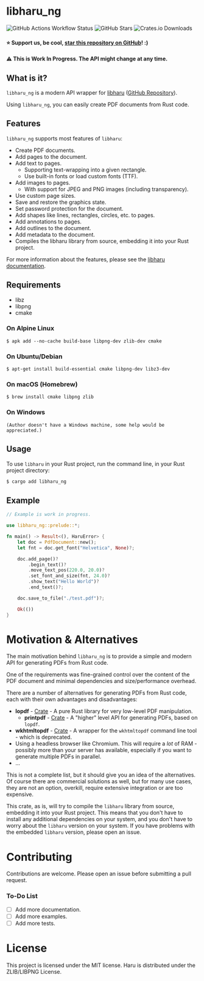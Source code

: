 # libharu_ng

![GitHub Actions Workflow Status](https://img.shields.io/github/actions/workflow/status/bastibense/libharu_ng/master-build-test.yml)
![GitHub Stars](https://img.shields.io/github/stars/bastibense/libharu_ng)
![Crates.io Downloads](https://img.shields.io/crates/d/libharu_ng)

#### ⭐ Support us, be cool, [star this repository on GitHub](https://github.com/bastibense/libharu_ng)! :)

#### ⚠️ This is Work In Progress. The API might change at any time.

## What is it?

`libharu_ng` is a modern API wrapper for [libharu](http://libaru.org/) ([GitHub Repository](https://github.com/libharu/libharu)).

Using `libharu_ng`, you can easily create PDF documents from Rust code.

## Features

`libharu_ng` supports most features of `libharu`:

- Create PDF documents.
- Add pages to the document.
- Add text to pages.
  - Supporting text-wrapping into a given rectangle.
  - Use built-in fonts or load custom fonts (TTF).
- Add images to pages.
  - With support for JPEG and PNG images (including transparency).
- Use custom page sizes.
- Save and restore the graphics state.
- Set password protection for the document.
- Add shapes like lines, rectangles, circles, etc. to pages.
- Add annotations to pages.
- Add outlines to the document.
- Add metadata to the document.
- Compiles the libharu library from source, embedding it into your Rust project.

For more information about the features, please see the [libharu documentation](http://libharu.org).

## Requirements

- libz
- libpng
- cmake

### On Alpine Linux

    $ apk add --no-cache build-base libpng-dev zlib-dev cmake

### On Ubuntu/Debian

    $ apt-get install build-essential cmake libpng-dev libz3-dev

### On macOS (Homebrew)

    $ brew install cmake libpng zlib

### On Windows

    (Author doesn't have a Windows machine, some help would be appreciated.)

## Usage

To use `libharu` in your Rust project, run the command line, in your Rust project directory:

```bash
$ cargo add libharu_ng
```

## Example

```rust
// Example is work in progress.

use libharu_ng::prelude::*;

fn main() -> Result<(), HaruError> {
    let doc = PdfDocument::new();
    let fnt = doc.get_font("Helvetica", None)?;

    doc.add_page()?
        .begin_text()?
        .move_text_pos(220.0, 20.0)?
        .set_font_and_size(fnt, 24.0)?
        .show_text("Hello World")?
        .end_text()?;

    doc.save_to_file("./test.pdf")?;

    Ok(())
}
```

# Motivation & Alternatives

The main motivation behind `libharu_ng` is to provide a simple and modern API for generating PDFs from Rust code.

One of the requirements was fine-grained control over the content of the PDF document and minimal dependencies and size/performance overhead.

There are a number of alternatives for generating PDFs from Rust code, each with their own advantages and disadvantages:

- **lopdf** - [Crate](https://crates.io/crates/lopdf) - A pure Rust library for very low-level PDF manipulation.
  - **printpdf** - [Crate](https://crates.io/crates/printpdf) - A "higher" level API for generating PDFs, based on `lopdf`.
- **wkhtmltopdf** - [Crate](https://crates.io/crates/wkhtmltopdf) - A wrapper for the `wkhtmltopdf` command line tool - which is deprecated.
- Using a headless browser like Chromium. This will require a _lot_ of RAM - possibly more than your server has available, especially if you want to generate multiple PDFs in parallel.
- ...

This is not a complete list, but it should give you an idea of the alternatives. Of course there are commercial solutions as well, but for many use cases, they are not an option, overkill, require extensive integration or are too expensive.

This crate, as is, will try to compile the `libharu` library from source, embedding it into your Rust project. This means that you don't have to install any additional dependencies on your system, and you don't have to worry about the `libharu` version on your system. If you have problems with the embedded `libharu` version, please open an issue.

# Contributing

Contributions are welcome. Please open an issue before submitting a pull request.

### To-Do List

- [ ] Add more documentation.
- [ ] Add more examples.
- [ ] Add more tests.

# License

This project is licensed under the MIT license.
Haru is distributed under the ZLIB/LIBPNG License.
